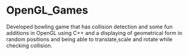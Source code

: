 # OpenGL_Games
Developed bowling game that has collision detection and some fun additions in OpenGL using C++ and a displaying of geometrical form in random positions and being able to translate,scale and rotate while checking collision.
